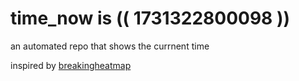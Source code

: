 # time_now is (( 1731322800098 ))

an automated repo that shows the currnent time

inspired by [breakingheatmap](https://github.com/breakingheatmap/breakingheatmap)